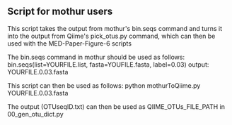 ## Script for mothur users

This script takes the output from mothur's bin.seqs command and turns it into the output from Qiime's pick_otus.py command, which can then be used with the MED-Paper-Figure-6 scripts

The bin.seqs command in mothur should be used as follows:
bin.seqs(list=YOURFILE.list, fasta=YOUFILE.fasta, label=0.03)
output: YOURFILE.0.03.fasta

This script can then be used as follows:
python mothurToQiime.py YOURFILE.0.03.fasta

The output (OTUseqID.txt) can then be used as QIIME_OTUs_FILE_PATH in 00_gen_otu_dict.py
